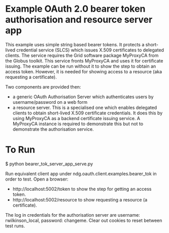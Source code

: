 Example OAuth 2.0 bearer token authorisation and resource server app
====================================================================
This example uses simple string based bearer tokens.  It protects a short-lived
credential service (SLCS) which issues X.509 certificates to delegated clients.
The service requires the Grid software package MyProxyCA from the Globus 
toolkit.  This service fronts MyProxyCA and uses it for certificate issuing.
The example can be run without it to show the step to obtain an access token.
However, it is needed for showing access to a resource (aka requesting a 
certificate).

Two components are provided then:
 * a generic OAuth Authorisation Server which authenticates users by 
   username/password on a web form
 * a resource server.  This is a specialised one which enables delegated 
   clients to obtain short-lived X.509 certificate credentials.  It does this
   by using MyProxyCA as a backend certificate issuing service.  A MyProxyCA
   instance is required to demonstrate this but not to demonstrate the 
   authorisation service.
   
To Run
======

$ python bearer_tok_server_app_serve.py

Run equivalent client app under ndg.oauth.client.examples.bearer_tok in order to
test.  Open a browser:
 * http://localhost:5002/token to show the step for getting an access token.  
 * http://localhost:5002/resource to show requesting a resource (a certificate).
 
The log in 
credentials for the authorisation server are username: rwilkinson_local, 
password: changeme.  Clear out cookies to reset between test runs.


